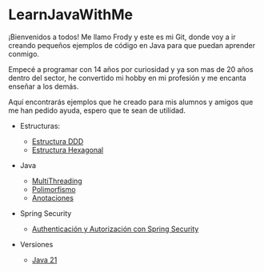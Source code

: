 # LearnJavaWithMe

¡Bienvenidos a todos! Me llamo Frody y este es mi Git, donde voy a ir creando pequeños ejemplos de código en Java para que puedan aprender conmigo.

Empecé a programar con 14 años por curiosidad y ya son mas de 20 años dentro del sector, he convertido mi hobby en mi profesión y me encanta enseñar a los demás.

Aquí encontrarás ejemplos que he creado para mis alumnos y amigos que me han pedido ayuda, espero que te sean de utilidad.

- Estructuras:
  - [Estructura DDD](DDDEstructure)
  - [Estructura Hexagonal](HexagonalEstructure)

- Java
  - [MultiThreading](MultiThreading)
  - [Polimorfismo](polimorphism)
  - [Anotaciones](Markdowns/Java/Anotaciones.md)

- Spring Security
  - [Authenticación y Autorización con Spring Security](Authentication-Authorization)

- Versiones
  - [Java 21](Markdowns/Versions/Java21.md)